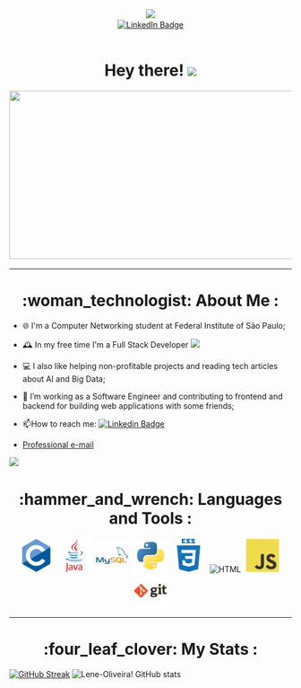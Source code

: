 <!-- Declaring a div element to add the first gif -->
<div id="header" align="center"> <!-- the "align" tag refers to where the gif will be displayed on the screen, and the "id" identifies the element-->
 <img src="https://media0.giphy.com/media/f6hnhHkks8bk4jwjh3/giphy.gif?cid=6c09b95209a3292d012d0c7bf49d075bbd1acc807e6ca311&rid=giphy.gif&ct=s" width="250">
</div>
<div id="badges" align="center">
  <a href="https://www.linkedin.com/in/francilene-oliveira-0721b123a/ "> <!-- with the "a" element I add a image with a link, functions like a button --->
    <img src="https://img.shields.io/badge/LinkedIn-blue?style=for-the-badge&logo=linkedin&logoColor=white" alt="LinkedIn Badge"/>
  </a>
  <div>
  <img src="https://komarev.com/ghpvc/?username=Lene-Oliveira&label=PROFILE+VIEWS&style=flat-square&color=yellowgreen" alt=""/>
    </div>
 </div>
 
<h1 align="center"> <!-- Here I'm adding a HUGE Header in the center of the screen-->
  Hey there!
  <img src="https://media.giphy.com/media/hvRJCLFzcasrR4ia7z/giphy.gif" width="30px"/>
</h1>


<div align="center">
  <img src="https://www.lambdatest.com/resources/images/Software-Test-Management.gif" width="600" height="300"/>
</div>

---

<h1 align="center">
 :woman_technologist: About Me : <!-- All the :[name]: refers to an emoji-->
</h1>

-  :globe_with_meridians: I'm a Computer Networking student at Federal Institute of São Paulo; 

- :mantelpiece_clock: In my free time I'm a Full Stack Developer <img src="https://media.giphy.com/media/WUlplcMpOCEmTGBtBW/giphy.gif" width="30"><!-- Here I added an gif in the line-->

- :computer: I also like helping non-profitable projects and reading tech articles about AI and Big Data;

- :telescope: I’m working as a Software Engineer and contributing to frontend and backend for building web applications with some friends;

- :mailbox:How to reach me: [![Linkedin Badge](https://img.shields.io/badge/-LinkedIn-blue?style=flat&logo=Linkedin&logoColor=white)](https://www.linkedin.com/in/francilene-oliveira-0721b123a/)
- <a href="mailto:Francilene_Oliveira@proton.me">Professional e-mail</a>

 <a align="center">
 <img src="https://media.tenor.com/Q5dH7srnB6EAAAAj/capoo-bug-cat.gif" width="150" >
 </a>

<h1 align="center">
 :hammer_and_wrench: Languages and Tools :
</h1>

<div id="icons" align="center">
  <img src="https://github.com/devicons/devicon/blob/master/icons/c/c-original.svg" title="C" alt="C" width="60" height+"60"/>&nbsp; <!-- Here I'm adding the icons from each tool and language, all are from GitHub repositories -->
  <img src="https://github.com/devicons/devicon/blob/master/icons/java/java-original-wordmark.svg" title="Java" alt="Java" width="60" height="60"/>&nbsp;
  <img src="https://github.com/devicons/devicon/blob/master/icons/mysql/mysql-original-wordmark.svg" title="MySQL"  alt="MySQL" width="60" height="60"/>&nbsp;
  <img src="https://github.com/devicons/devicon/blob/master/icons/python/python-original.svg" title="python" alt="python" width="60" height+"60"/>&nbsp;
  <img src="https://github.com/devicons/devicon/blob/master/icons/css3/css3-plain-wordmark.svg"  title="CSS3" alt="CSS" width="60" height="60"/>&nbsp;
 <img src="https://upload.wikimedia.org/wikipedia/commons/thumb/6/61/HTML5_logo_and_wordmark.svg/1200px-HTML5_logo_and_wordmark.svg.png"  title="HTML5" alt="HTML" width="60" height="60"/>&nbsp;
  <img src="https://github.com/devicons/devicon/blob/master/icons/javascript/javascript-original.svg" title="JavaScript" alt="JavaScript" width="60" height="60"/>&nbsp;
  <img src="https://github.com/devicons/devicon/blob/master/icons/git/git-original-wordmark.svg" title="Git" **alt="Git" width="60" height="60"/>

</div>

---
<h1 align="center">
:four_leaf_clover: My Stats :
</h1>
 <!-- Both are tools that I got from another GitHub repository-->
 
[![GitHub Streak](http://github-readme-streak-stats.herokuapp.com?user=Lene-Oliveira&theme=dark&background=000000)](https://git.io/streak-stats) 
![Lene-Oliveira! GitHub stats](https://github-readme-stats.vercel.app/api?username=Lene-Oliveira&show_icons=true&theme=dracula)
